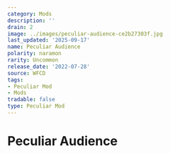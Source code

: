 ```yaml
---
category: Mods
description: ''
drain: 2
image: ../images/peculiar-audience-ce2b27303f.jpg
last_updated: '2025-09-17'
name: Peculiar Audience
polarity: naramon
rarity: Uncommon
release_date: '2022-07-28'
source: WFCD
tags:
- Peculiar Mod
- Mods
tradable: false
type: Peculiar Mod
---
```


# Peculiar Audience

